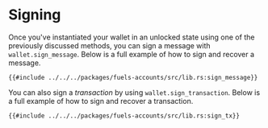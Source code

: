 # Signing

Once you've instantiated your wallet in an unlocked state using one of the previously discussed methods, you can sign a message with `wallet.sign_message`. Below is a full example of how to sign and recover a message.

```rust,ignore
{{#include ../../../packages/fuels-accounts/src/lib.rs:sign_message}}
```

You can also sign a _transaction_ by using `wallet.sign_transaction`. Below is a full example of how to sign and recover a transaction.

```rust,ignore
{{#include ../../../packages/fuels-accounts/src/lib.rs:sign_tx}}
```
